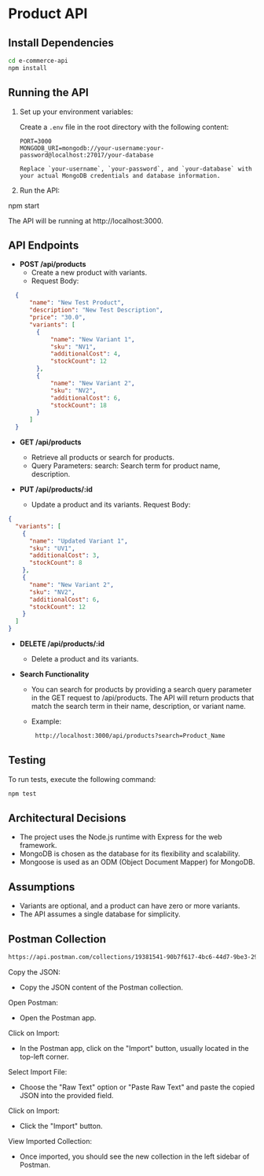 # Product API

## Install Dependencies

```bash
cd e-commerce-api
npm install
```
## Running the API

1. Set up your environment variables:

   Create a `.env` file in the root directory with the following content:

   ```env
   PORT=3000
   MONGODB_URI=mongodb://your-username:your-password@localhost:27017/your-database

   Replace `your-username`, `your-password`, and `your-database` with your actual MongoDB credentials and database information.

2. Run the API:

npm start

The API will be running at http://localhost:3000.

## API Endpoints

- **POST /api/products**
  - Create a new product with variants.
  - Request Body:

```json
  {
      "name": "New Test Product",
      "description": "New Test Description",
      "price": "30.0",
      "variants": [
        {
            "name": "New Variant 1",
            "sku": "NV1",
            "additionalCost": 4,
            "stockCount": 12
        },
        {
            "name": "New Variant 2",
            "sku": "NV2",
            "additionalCost": 6,
            "stockCount": 18
        }
      ]
  }
```

- **GET /api/products**
  - Retrieve all products or search for products.
  - Query Parameters:
search: Search term for product name, description.

- **PUT /api/products/:id**
    - Update a product and its variants.
Request Body:
```json
{
  "variants": [
    {
      "name": "Updated Variant 1",
      "sku": "UV1",
      "additionalCost": 3,
      "stockCount": 8
    },
    {
      "name": "New Variant 2",
      "sku": "NV2",
      "additionalCost": 6,
      "stockCount": 12
    }
  ]
}
```

- **DELETE /api/products/:id**
  - Delete a product and its variants.
 
- **Search Functionality**
  - You can search for products by providing a search query parameter in the GET request to /api/products. The API will return products that match the search term in their name, description, or variant name.
  
  - Example:
    ```bash
     http://localhost:3000/api/products?search=Product_Name
    ```
## Testing

To run tests, execute the following command:
```bash
npm test
```

## Architectural Decisions

- The project uses the Node.js runtime with Express for the web framework.
- MongoDB is chosen as the database for its flexibility and scalability.
- Mongoose is used as an ODM (Object Document Mapper) for MongoDB.

## Assumptions
- Variants are optional, and a product can have zero or more variants.
- The API assumes a single database for simplicity.

## Postman Collection

```bash
https://api.postman.com/collections/19381541-90b7f617-4bc6-44d7-9be3-29679a357b97?access_key=PMAT-01HNFEF3ZVRS6G63QSS5P87X3E
```

 Copy the JSON:
  - Copy the JSON content of the Postman collection.

 Open Postman:
  - Open the Postman app.

 Click on Import:
  - In the Postman app, click on the "Import" button, usually located in the top-left corner.

 Select Import File:
  - Choose the "Raw Text" option or "Paste Raw Text" and paste the copied JSON into the provided field.

 Click on Import:
  - Click the "Import" button.

 View Imported Collection:
  - Once imported, you should see the new collection in the left sidebar of Postman.

